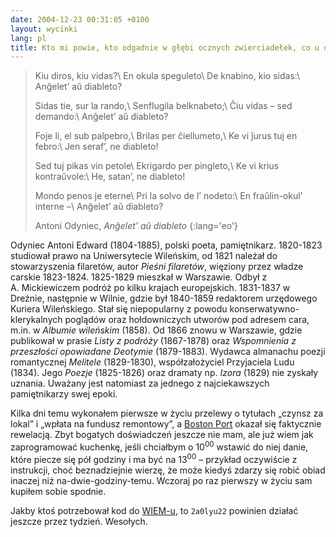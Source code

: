 ```yaml
---
date: 2004-12-23 00:31:05 +0100
layout: wycinki
lang: pl
title: Kto mi powie, kto odgadnie w głębi ocznych zwierciadełek, co u dziewcząt siedzi na dnie…
---
```


> Kiu diros, kiu vidas?\\
> En okula speguleto\\
> De knabino, kio sidas:\\
> Anĝelet’ aŭ diableto?
>
> Sidas tie, sur la rando,\\
> Senflugila belknabeto;\\
> Ĉiu vidas – sed demando:\\
> Anĝelet’ aŭ diableto?
>
> Foje li, el sub palpebro,\\
> Brilas per ĉiellumeto,\\
> Ke vi ĵurus tuj en febro:\\
> Jen seraf’, ne diableto!
>
> Sed tuj pikas vin petole\\
> Ekrigardo per pingleto,\\
> Ke vi krius kontraŭvole:\\
> He, satan’, ne diableto!
>
> Mondo penos je eterne\\
> Pri la solvo de l’ nodeto:\\
> En fraŭlin-okul’ interne –\\
> Anĝelet’ aŭ diableto?
>
> Antoni Odyniec, <cite>Anĝelet’ aŭ diableto</cite>
{:lang='eo'}

Odyniec Antoni Edward (1804-1885), polski poeta, pamiętnikarz. 1820-1823 studiował prawo na Uniwersytecie Wileńskim, od 1821 należał do stowarzyszenia filaretów, autor <cite>Pieśni filaretów</cite>, więziony przez władze carskie 1823-1824. 1825-1829 mieszkał w Warszawie. Odbył z A. Mickiewiczem podróż po kilku krajach europejskich. 1831-1837 w Dreźnie, następnie w Wilnie, gdzie był 1840-1859 redaktorem urzędowego Kuriera Wileńskiego. Stał się niepopularny z powodu konserwatywno-klerykalnych poglądów oraz hołdowniczych utworów pod adresem cara, m.in. w <cite>Albumie wileńskim</cite> (1858). Od 1866 znowu w Warszawie, gdzie publikował w prasie <cite>Listy z podróży</cite> (1867-1878) oraz <cite>Wspomnienia z przeszłości opowiadane Deotymie</cite> (1879-1883). Wydawca almanachu poezji romantycznej <cite>Melitele</cite> (1829-1830), współzałożyciel Przyjaciela Ludu (1834). Jego <cite>Poezje</cite> (1825-1826) oraz dramaty np. <cite>Izora</cite> (1829) nie zyskały uznania. Uważany jest natomiast za jednego z najciekawszych pamiętnikarzy swej epoki.

Kilka dni temu wykonałem pierwsze w życiu przelewy o tytułach „czynsz za lokal” i „wpłata na fundusz remontowy”, a [Boston Port](http://bostonport.pl/ 'pycha pycha pycha') okazał się faktycznie rewelacją. Zbyt bogatych doświadczeń jeszcze nie mam, ale już wiem jak zaprogramować kuchenkę, jeśli chciałbym o 10<sup>00</sup> wstawić do niej danie, które piecze się pół godziny i ma być na 13<sup>00</sup> – przykład oczywiście z instrukcji, choć beznadziejnie wierzę, że może kiedyś zdarzy się robić obiad inaczej niż na-dwie-godziny-temu. Wczoraj po raz pierwszy w życiu sam kupiłem sobie spodnie.

Jakby ktoś potrzebował kod do [WIEM-u](http://portalwiedzy.onet.pl/encyklopedia.html 'wielka, internetowa'), to `2a0lyu22` powinien działać jeszcze przez tydzień. Wesołych.

